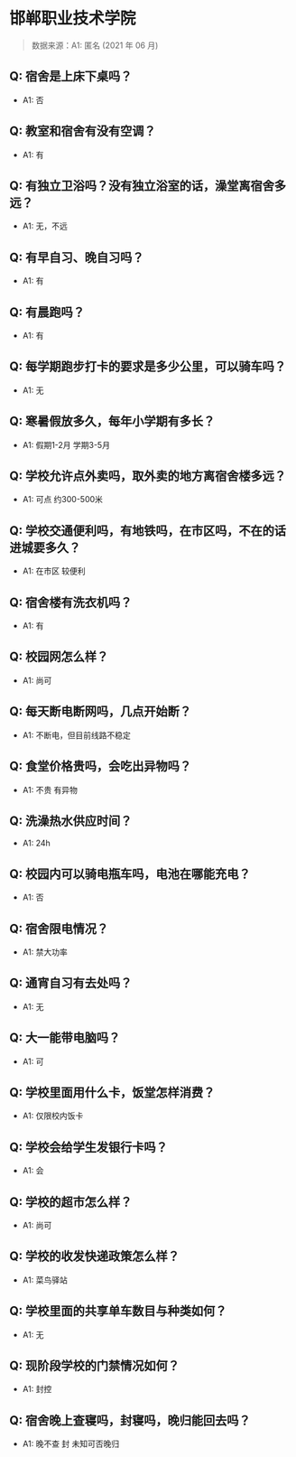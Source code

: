 # 邯郸职业技术学院

> 数据来源：A1: 匿名 (2021 年 06 月)

## Q: 宿舍是上床下桌吗？

- A1: 否

## Q: 教室和宿舍有没有空调？

- A1: 有

## Q: 有独立卫浴吗？没有独立浴室的话，澡堂离宿舍多远？

- A1: 无，不远

## Q: 有早自习、晚自习吗？

- A1: 有

## Q: 有晨跑吗？

- A1: 有

## Q: 每学期跑步打卡的要求是多少公里，可以骑车吗？

- A1: 无

## Q: 寒暑假放多久，每年小学期有多长？

- A1: 假期1-2月 学期3-5月

## Q: 学校允许点外卖吗，取外卖的地方离宿舍楼多远？

- A1: 可点 约300-500米

## Q: 学校交通便利吗，有地铁吗，在市区吗，不在的话进城要多久？

- A1: 在市区 较便利

## Q: 宿舍楼有洗衣机吗？

- A1: 有

## Q: 校园网怎么样？

- A1: 尚可

## Q: 每天断电断网吗，几点开始断？

- A1: 不断电，但目前线路不稳定

## Q: 食堂价格贵吗，会吃出异物吗？

- A1: 不贵 有异物

## Q: 洗澡热水供应时间？

- A1: 24h

## Q: 校园内可以骑电瓶车吗，电池在哪能充电？

- A1: 否

## Q: 宿舍限电情况？

- A1: 禁大功率

## Q: 通宵自习有去处吗？

- A1: 无

## Q: 大一能带电脑吗？

- A1: 可

## Q: 学校里面用什么卡，饭堂怎样消费？

- A1: 仅限校内饭卡

## Q: 学校会给学生发银行卡吗？

- A1: 会

## Q: 学校的超市怎么样？

- A1: 尚可

## Q: 学校的收发快递政策怎么样？

- A1: 菜鸟驿站

## Q: 学校里面的共享单车数目与种类如何？

- A1: 无

## Q: 现阶段学校的门禁情况如何？

- A1: 封控

## Q: 宿舍晚上查寝吗，封寝吗，晚归能回去吗？

- A1: 晚不查 封 未知可否晚归

